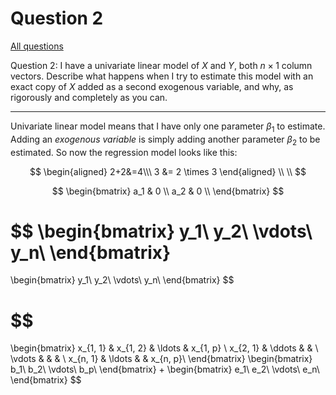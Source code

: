 # Question 2

[All questions](/quant-interview/README.md)

Question 2: I have a univariate linear model of $X$ and $Y$, both $n \times 1$ column vectors. Describe what happens when I try to estimate this model with an exact copy of $X$ added as a second exogenous variable, and why, as rigorously and completely as you can.

---

Univariate linear model means that I have only one parameter $\beta_1$ to estimate. Adding an *exogenous variable* is simply adding another parameter $\beta_2$ to be estimated. So now the regression model looks like this:

$$
\begin{aligned}
2+2&=4\\\
3 &= 2 \times 3
\end{aligned}
\\
\\
$$


$$
\begin{bmatrix}
a_1 & 0 \\
a_2 & 0 \\
\end{bmatrix}
$$

$$
\begin{bmatrix}
y_1\\
y_2\\
\vdots\\
y_n\\
\end{bmatrix}
=
\begin{bmatrix}
y_1\\
y_2\\
\vdots\\
y_n\\
\end{bmatrix}
$$

$$
= 
\begin{bmatrix}
x_{1, 1} & x_{1, 2} & \ldots & x_{1, p} \\
x_{2, 1} & \ddots & & \\  
\vdots & & & \\
x_{n, 1} & \ldots & & x_{n, p}\\
\end{bmatrix}
\begin{bmatrix}
b_1\\
b_2\\
\vdots\\
b_p\\
\end{bmatrix}
+ 
\begin{bmatrix}
e_1\\
e_2\\
\vdots\\
e_n\\
\end{bmatrix}
$$
